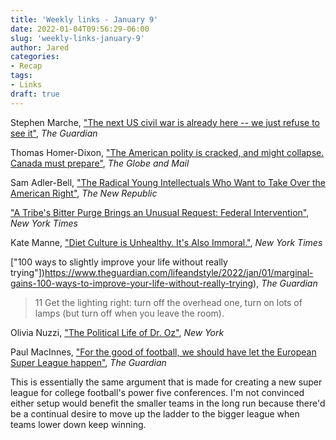 ```yaml
---
title: 'Weekly links - January 9'
date: 2022-01-04T09:56:29-06:00
slug: 'weekly-links-january-9'
author: Jared
categories:
- Recap
tags: 
- Links
draft: true
---
```


Stephen Marche, ["The next US civil war is already here -- we just refuse to see it"](https://www.theguardian.com/world/2022/jan/04/next-us-civil-war-already-here-we-refuse-to-see-it), *The Guardian*

Thomas Homer-Dixon, ["The American polity is cracked, and might collapse. Canada must prepare"](https://www.theglobeandmail.com/opinion/article-the-american-polity-is-cracked-and-might-collapse-canada-must-prepare/), *The Globe and Mail*

Sam Adler-Bell, ["The Radical Young Intellectuals Who Want to Take Over the American Right"](https://newrepublic.com/article/164408/young-intellectuals-illiberal-revolution-conservatism), *The New Republic*

["A Tribe's Bitter Purge Brings an Unusual Request: Federal Intervention"](https://www.nytimes.com/2022/01/02/us/nooksack-306-evictions-tribal-sovereignty.html), *New York Times*

Kate Manne, ["Diet Culture is Unhealthy. It's Also Immoral."](https://www.nytimes.com/2022/01/03/opinion/diet-resolution.html), *New York Times*

["100 ways to slightly improve your life without really trying"])https://www.theguardian.com/lifeandstyle/2022/jan/01/marginal-gains-100-ways-to-improve-your-life-without-really-trying), *The Guardian*

> 11 Get the lighting right: turn off the overhead one, turn on lots of lamps (but turn off when you leave the room).

Olivia Nuzzi, ["The Political Life of Dr. Oz"](https://nymag.com/intelligencer/article/dr-oz-senate-pennsylvania.html), *New York*

Paul MacInnes, ["For the good of football, we should have let the European Super League happen"](https://www.theguardian.com/football/2022/jan/04/european-super-league-premier-league-championship-finances), *The Guardian*

This is essentially the same argument that is made for creating a new super league for college football's power five conferences. I'm not convinced either setup would benefit the smaller teams in the long run because there'd be a continual desire to move up the ladder to the bigger league when teams lower down keep winning.
